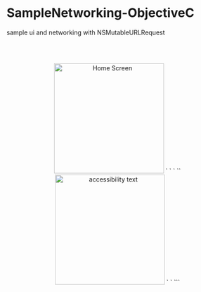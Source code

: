 # SampleNetworking-ObjectiveC
sample ui and networking with NSMutableURLRequest

<br><br>


<p align="center">
  <img src="https://user-images.githubusercontent.com/34645743/53163154-dfd74000-35fb-11e9-86b1-e00b25212775.png" width="250" title="Home Screen">
   `     `      `   ``  
  <img src="https://user-images.githubusercontent.com/34645743/53163175-e796e480-35fb-11e9-892c-d0b82dcea971.png" width="250" alt="accessibility text">
 `      `      ```
 </p>
